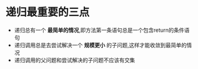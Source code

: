 
# 递归最重要的三点

* 递归总有一个 **最简单的情况**,即方法第一条语句总是一个包含return的条件语句
* 递归调用总是去尝试解决一个 **规模更小** 的子问题,这样才能收敛到最简单的情况
* 递归调用的父问题和尝试解决的子问题不应该有交集
